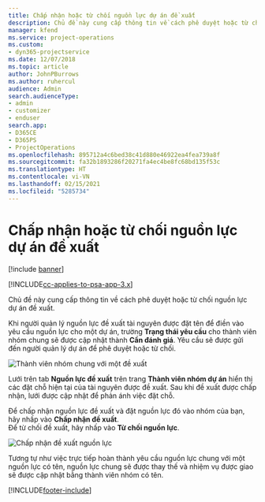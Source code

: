 ```yaml
---
title: Chấp nhận hoặc từ chối nguồn lực dự án đề xuất
description: Chủ đề này cung cấp thông tin về cách phê duyệt hoặc từ chối nguồn lực dự án đề xuất.
manager: kfend
ms.service: project-operations
ms.custom:
- dyn365-projectservice
ms.date: 12/07/2018
ms.topic: article
author: JohnPBurrows
ms.author: ruhercul
audience: Admin
search.audienceType:
- admin
- customizer
- enduser
search.app:
- D365CE
- D365PS
- ProjectOperations
ms.openlocfilehash: 895712a4c6bed38c41d880e46922ea4fea739a8f
ms.sourcegitcommit: fa32b1893286f20271fa4ec4be8fc68bd135f53c
ms.translationtype: HT
ms.contentlocale: vi-VN
ms.lasthandoff: 02/15/2021
ms.locfileid: "5285734"
---
```

# <a name="accept-or-reject-a-proposed-project-resource"></a>Chấp nhận hoặc từ chối nguồn lực dự án đề xuất

[!include [banner](../includes/psa-now-project-operations.md)]

[!INCLUDE[cc-applies-to-psa-app-3.x](../includes/cc-applies-to-psa-app-3x.md)]

Chủ đề này cung cấp thông tin về cách phê duyệt hoặc từ chối nguồn lực dự án đề xuất.

Khi người quản lý nguồn lực đề xuất tài nguyên được đặt tên để điền vào yêu cầu nguồn lực cho một dự án, trường **Trạng thái yêu cầu** cho thành viên nhóm chung sẽ được cập nhật thành **Cần đánh giá**. Yêu cầu sẽ được gửi đến người quản lý dự án để phê duyệt hoặc từ chối.

![Thành viên nhóm chung với một đề xuất](media/RM-how-to-19.png)

Lưới trên tab **Nguồn lực đề xuất** trên trang **Thành viên nhóm dự án** hiển thị các đặt chỗ hiện tại của tài nguyên được đề xuất. Sau khi đề xuất được chấp nhận, lưới được cập nhật để phản ánh việc đặt chỗ. 

Để chấp nhận nguồn lực đề xuất và đặt nguồn lực đó vào nhóm của bạn, hãy nhấp vào **Chấp nhận đề xuất**.  
Để từ chối đề xuất, hãy nhấp vào **Từ chối nguồn lực**.

![Chấp nhận đề xuất nguồn lực](media/RM-how-to-20.png) 

Tương tự như việc trực tiếp hoàn thành yêu cầu nguồn lực chung với một nguồn lực có tên, nguồn lực chung sẽ được thay thế và nhiệm vụ được giao sẽ được cập nhật bằng thành viên nhóm có tên.


[!INCLUDE[footer-include](../includes/footer-banner.md)]